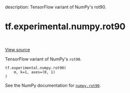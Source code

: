 description: TensorFlow variant of NumPy's rot90.

<div itemscope itemtype="http://developers.google.com/ReferenceObject">
<meta itemprop="name" content="tf.experimental.numpy.rot90" />
<meta itemprop="path" content="Stable" />
</div>

# tf.experimental.numpy.rot90

<!-- Insert buttons and diff -->

<table class="tfo-notebook-buttons tfo-api nocontent" align="left">

</table>

<a target="_blank" class="external" href="/code/stable/tensorflow/python/ops/numpy_ops/np_array_ops.py">View source</a>



TensorFlow variant of NumPy's `rot90`.


<pre class="devsite-click-to-copy prettyprint lang-py tfo-signature-link">
<code>tf.experimental.numpy.rot90(
    m, k=1, axes=(0, 1)
)
</code></pre>



<!-- Placeholder for "Used in" -->

See the NumPy documentation for [`numpy.rot90`](https://numpy.org/doc/stable/reference/generated/numpy.rot90.html).